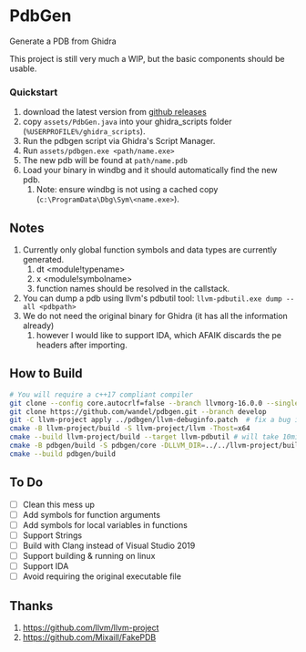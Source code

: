 # PdbGen
Generate a PDB from Ghidra

This project is still very much a WIP, but the basic components should be usable.

### Quickstart
1. download the latest version from [github releases](https://github.com/wandel/pdbgen/releases)
1. copy ```assets/PdbGen.java``` into your ghidra_scripts folder (```%USERPROFILE%/ghidra_scripts```).
1. Run the pdbgen script via Ghidra's Script Manager.
1. Run ```assets/pdbgen.exe <path/name.exe>```
1. The new pdb will be found at ```path/name.pdb```
1. Load your binary in windbg and it should automatically find the new pdb.
    1. Note: ensure windbg is not using a cached copy (`c:\ProgramData\Dbg\Sym\<name.exe>`).

## Notes
1. Currently only global function symbols and data types are currently generated.
    1. dt <module!typename> <address>
    1. x <module!symbolname>
    1. function names should be resolved in the callstack.
1. You can dump a pdb using llvm's pdbutil tool: ```llvm-pdbutil.exe dump --all <pdbpath>```
1. We do not need the original binary for Ghidra (it has all the information already)
    1. however I would like to support IDA, which AFAIK discards the pe headers after importing.

## How to Build
```sh
# You will require a c++17 compliant compiler
git clone --config core.autocrlf=false --branch llvmorg-16.0.0 --single-branch https://github.com/llvm/llvm-project.git
git clone https://github.com/wandel/pdbgen.git --branch develop
git -C llvm-project apply ../pdbgen/llvm-debuginfo.patch  # fix a bug in GSIStreamBuilder
cmake -B llvm-project/build -S llvm-project/llvm -Thost=x64
cmake --build llvm-project/build --target llvm-pdbutil # will take 10mins or so
cmake -B pdbgen/build -S pdbgen/core -DLLVM_DIR=../../llvm-project/build/lib/cmake/llvm -Thost=x64
cmake --build pdbgen/build
```

## To Do
- [ ] Clean this mess up
- [ ] Add symbols for function arguments
- [ ] Add symbols for local variables in functions
- [ ] Support Strings
- [ ] Build with Clang instead of Visual Studio 2019
- [ ] Support building & running on linux
- [ ] Support IDA
- [ ] Avoid requiring the original executable file

## Thanks
1. https://github.com/llvm/llvm-project
1. https://github.com/Mixaill/FakePDB
